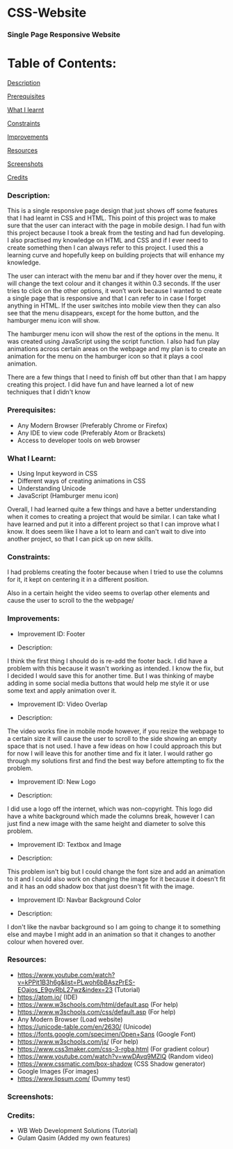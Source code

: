 # CSS-Website

### Single Page Responsive Website

# Table of Contents:

[Description](#Description)  
<a name="Description"/>

[Prerequisites](#Prerequisites)  
<a name="Prerequisites"/>

[What I learnt](#What_I_Learnt)  
<a name="What_I_Learnt"/>

[Constraints](#Constraints)  
<a name="Constraints"/>

[Improvements](#Improvements)  
<a name="Improvements"/>

[Resources](#Resources)  
<a name="Resources"/>

[Screenshots](#Screenshots)
<a name="Screenshots"/>

[Credits](#Credits)  
<a name="Credits"/>

### Description:

This is a single responsive page design that just shows off some features that I had learnt in CSS and HTML. This point of this project was to make sure that the user can interact with the page in mobile design. I had fun with this project because I took a break from the testing and had fun developing. I also practised my knowledge on HTML and CSS and if I ever need to create something then I can always refer to this project. I used this a learning curve and hopefully keep on building projects that will enhance my knowledge.

The user can interact with the menu bar and if they hover over the menu, it will change the text colour and it changes it within 0.3 seconds. If the user tries to click on the other options, it won’t work because I wanted to create a single page that is responsive and that I can refer to in case I forget anything in HTML. If the user switches into mobile view then they can also see that the menu disappears, except for the home button, and the hamburger menu icon will show. 

The hamburger menu icon will show the rest of the options in the menu. It was created using JavaScript using the script function. I also had fun play animations across certain areas on the webpage and my plan is to create an animation for the menu on the hamburger icon so that it plays a cool animation.

There are a few things that I need to finish off but other than that I am happy creating this project. I did have fun and have learned a lot of new techniques that I didn't know 


### Prerequisites:
- Any Modern Browser (Preferably Chrome or Firefox)
- Any IDE to view code (Preferably Atom or Brackets)
- Access to developer tools on web browser

### What I Learnt:
- Using Input keyword in CSS
- Different ways of creating animations in CSS
- Understanding Unicode
- JavaScript (Hamburger menu icon)

Overall, I had learned quite a few things and have a better understanding when it comes to creating a project that would be similar. I can take what I have learned and put it into a different project so that I can improve what I know. It does seem like I have a lot to learn and can't wait to dive into another project, so that I can pick up on new skills.

### Constraints:

I had problems creating the footer because when I tried to use the columns for it, it kept on centering it in a different position.

Also in a certain height the video seems to overlap other elements and cause the user to scroll to the the webpage/

### Improvements:
- Improvement ID: Footer

- Description: 

I think the first thing I should do is re-add the footer back. I did have a problem with this because it wasn't working as intended. I know the fix, but I decided I would save this for another time. But I was thinking of maybe adding in some social media buttons that would help me style it or use some text and apply animation over it.

- Improvement ID: Video Overlap

- Description: 

The video works fine in mobile mode however, if you resize the webpage to a certain size it will cause the user to scroll to the side showing an empty space that is not used. I have a few ideas on how I could approach this but for now I will leave this for another time and fix it later. I would rather go through my solutions first and find the best way before attempting to fix the problem.

- Improvement ID: New Logo

- Description:

I did use a logo off the internet, which was non-copyright. This logo did have a white background which made the columns break, however I can just find a new image with the same height and diameter to solve this problem.

- Improvement ID: Textbox and Image

- Description:

This problem isn't big but I could change the font size and add an animation to it and I could also work on changing the image for it because it doesn't fit and it has an odd shadow box that just doesn't fit with the image.

- Improvement ID: Navbar Background Color

- Description: 

I don't like the navbar background so I am going to change it to something else and maybe I might add in an animation so that it changes to another colour when hovered over.


### Resources:
- https://www.youtube.com/watch?v=kPPit1B3h6g&list=PLwoh6bBAszPrES-EOajos_E9gvRbL27wz&index=23 (Tutorial)
- https://atom.io/ (IDE)
- https://www.w3schools.com/html/default.asp (For help)
- https://www.w3schools.com/css/default.asp (For help)
- Any Modern Browser (Load website)
- https://unicode-table.com/en/2630/ (Unicode)
- https://fonts.google.com/specimen/Open+Sans (Google Font)
- https://www.w3schools.com/js/ (For help)
- https://www.css3maker.com/css-3-rgba.html (For gradient colour)
- https://www.youtube.com/watch?v=wwDAvq9MZlQ (Random video)
- https://www.cssmatic.com/box-shadow (CSS Shadow generator)
- Google Images (For images)
- https://www.lipsum.com/ (Dummy test)

### Screenshots:

### Credits:
- WB Web Development Solutions (Tutorial)
- Gulam Qasim (Added my own features)
